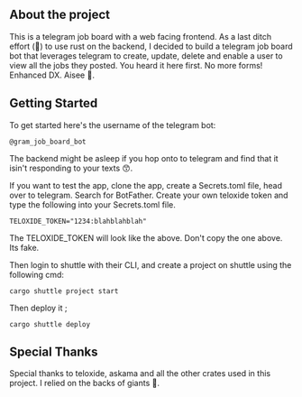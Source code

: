 ## About the project

This is a telegram job board with a web facing frontend. As a last ditch effort (🥲) to use rust on the backend, I decided to build a telegram job board bot that leverages telegram to create, update, delete and enable a user to view all the jobs they posted. You heard it here first. No more forms! Enhanced DX. Aisee 🤌.

## Getting Started

To get started here's the username of the telegram bot:

```
@gram_job_board_bot
```

The backend might be asleep if you hop onto to telegram and find that it isin't responding to your texts 😙.

If you want to test the app, clone the app, create a Secrets.toml file, head over to telegram.
Search for BotFather. Create your own teloxide token and type the following into your Secrets.toml file.

```
TELOXIDE_TOKEN="1234:blahblahblah"
```

The TELOXIDE_TOKEN will look like the above. Don't copy the one above. Its fake.

Then login to shuttle with their CLI, and create a project on shuttle using the following cmd:

```
cargo shuttle project start
```

Then deploy it ;

```
cargo shuttle deploy
```

## Special Thanks

Special thanks to teloxide, askama and all the other crates used in this project. I relied on the backs of giants 👏.
